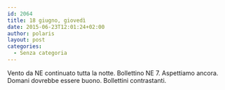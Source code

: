 ```yaml
---
id: 2064
title: 18 giugno, giovedì
date: 2015-06-23T12:01:24+02:00
author: polaris
layout: post
categories:
  - Senza categoria
---
```

Vento da NE continuato tutta la notte. Bollettino NE 7. Aspettiamo ancora. Domani dovrebbe essere buono. Bollettini contrastanti.